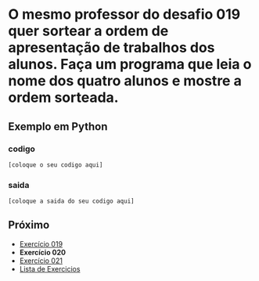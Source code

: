 # O mesmo professor do desafio 019 quer sortear a ordem de apresentação de trabalhos dos alunos. Faça um programa que leia o nome dos quatro alunos e mostre a ordem sorteada.

## Exemplo em Python

### codigo

``` python
[coloque o seu codigo aqui]
```

### saida

```
[coloque a saida do seu codigo aqui]
```

## Próximo

- [Exercício 019](../../019python)
- **Exercício 020**
- [Exercício 021](../../021python)
- [Lista de Exercicios](../../)

